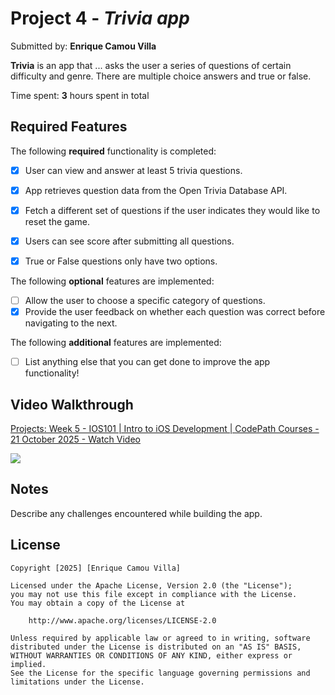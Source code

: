 # Project 4 - *Trivia app*

Submitted by: **Enrique Camou Villa**

**Trivia** is an app that ... asks the user a series of questions of certain difficulty and genre. There are multiple choice answers and true or false.

Time spent: **3** hours spent in total

## Required Features

The following **required** functionality is completed:

- [X] User can view and answer at least 5 trivia questions.
- [X] App retrieves question data from the Open Trivia Database API.
- [X] Fetch a different set of questions if the user indicates they would like to reset the game.
- [X] Users can see score after submitting all questions.
- [X] True or False questions only have two options.


The following **optional** features are implemented:

  
- [ ] Allow the user to choose a specific category of questions.
- [X] Provide the user feedback on whether each question was correct before navigating to the next.

The following **additional** features are implemented:

- [ ] List anything else that you can get done to improve the app functionality!

## Video Walkthrough

<div>
    <a href="https://www.loom.com/share/e96be6f442ac42bd8d985dae13fb2b5f">
      <p>Projects: Week 5 - IOS101 | Intro to iOS Development | CodePath Courses - 21 October 2025 - Watch Video</p>
    </a>
    <a href="https://www.loom.com/share/e96be6f442ac42bd8d985dae13fb2b5f">
      <img style="max-width:300px;" src="https://cdn.loom.com/sessions/thumbnails/e96be6f442ac42bd8d985dae13fb2b5f-c6f2456ad61e3a17-full-play.gif">
    </a>
  </div>

## Notes

Describe any challenges encountered while building the app.

## License

    Copyright [2025] [Enrique Camou Villa]

    Licensed under the Apache License, Version 2.0 (the "License");
    you may not use this file except in compliance with the License.
    You may obtain a copy of the License at

        http://www.apache.org/licenses/LICENSE-2.0

    Unless required by applicable law or agreed to in writing, software
    distributed under the License is distributed on an "AS IS" BASIS,
    WITHOUT WARRANTIES OR CONDITIONS OF ANY KIND, either express or implied.
    See the License for the specific language governing permissions and
    limitations under the License.
